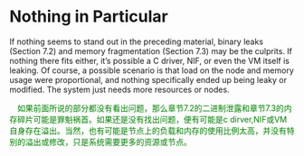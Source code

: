 # Nothing in Particular
If nothing seems to stand out in the preceding material, binary leaks (Section 7.2) and
memory fragmentation (Section 7.3) may be the culprits. If nothing there fits either, it’s
possible a C driver, NIF, or even the VM itself is leaking. Of course, a possible scenario is that load on the node and memory usage were proportional, and nothing specifically ended
up being leaky or modified. The system just needs more resources or nodes.

<p></p> <font color="green">
&emsp;如果前面所说的部分都没有看出问题，那么章节7.2的二进制泄露和章节7.3的内存碎片可能是罪魁祸首。如果还是没有找出问题，便有可能是c dirver,NIF或VM自身存在溢出。当然，也有可能是节点上的负载和内存的使用比例太高，并没有特别的溢出或修改，只是系统需要更多的资源或节点。
</font> <p></p>


